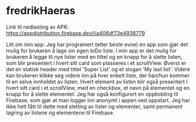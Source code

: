 # fredrikHaeras
Link til nedlasting av APK: 
  https://appdistribution.firebase.dev/i/a406df73e4938779
  
Litt om min app:
  Jeg har programert (etter beste evne) en app som gjør det mulig for brukeren å lage sin egen toDo liste.
  I min app er det mulig for brukeren å legge til nye lister med en tittel og en knapp for å slette listen, som blir presentert i hvert sitt card som plasseres i et scrollView.
  Øverst er det en statisk header med tittel 'Super List' og et slogan 'My last list'.
  Videre kan brukeren klikke seg videre inn på hver enkelt liste, der han/hun kommer til en selve innholdet av listen. 
  Hvert element av listen blir også presentert i hvert sitt card i et scrollView, med en checkbox, et navn på elementet og en knapp for å slette elementet. 
  Jeg har også konfigurert en oppkobling til Firebase, som gjør at man logger inn anonymt i appen ved oppstart.
  Jeg har ikke helt fått til dette med sletting av lister og elementer, samt permanent lagring av listene og elementene til Firebase.

